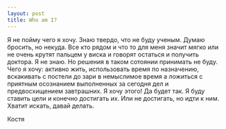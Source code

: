 ```yaml
--- 
layout: post
title: Who am I?
---
```

Я не пойму чего я хочу. Знаю твердо, что не буду ученым. Думаю бросить, но некуда. Все кто рядом и что то для меня значит мягко или не очень крутят пальцем у виска и говорят остаться и получить доктора. Я не знаю. Но решения в таком сотоянии принимать не буду. Чего я хочу: активно жить, использовать время по назначению, вскакивать с постели до зари в немыслимое время а ложиться с приятным осознанием выполненных за сегодня дел  и предвосхищением завтрашних. Я хочу этого! Да будет так. Я буду ставить цели и конечно достигать их. Или не достигать, но идти к ним. Хватит искать, давай делать.

Костя
